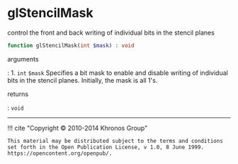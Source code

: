 # glStencilMask
control the front and back writing of individual bits in the stencil planes

```php
function glStencilMask(int $mask) : void
```

arguments

:    1. `int` `$mask` Specifies a bit mask to enable and disable writing of
    individual bits in the stencil planes. Initially, the mask is all 1's.

returns

:    `void` 

---
     

!!! cite "Copyright © 2010-2014 Khronos Group"

    This material may be distributed subject to the terms and conditions set forth in the Open Publication License, v 1.0, 8 June 1999. https://opencontent.org/openpub/.
